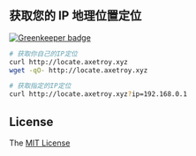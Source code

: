 ## 获取您的 IP 地理位置定位

[![Greenkeeper badge](https://badges.greenkeeper.io/axetroy/locate.svg)](https://greenkeeper.io/)

```bash
# 获取你自己的IP定位
curl http://locate.axetroy.xyz
wget -qO- http://locate.axetroy.xyz

# 获取指定的IP定位
curl http://locate.axetroy.xyz?ip=192.168.0.1
```

## License

The [MIT License](https://github.com/axetroy/locate/blob/master/LICENSE)
